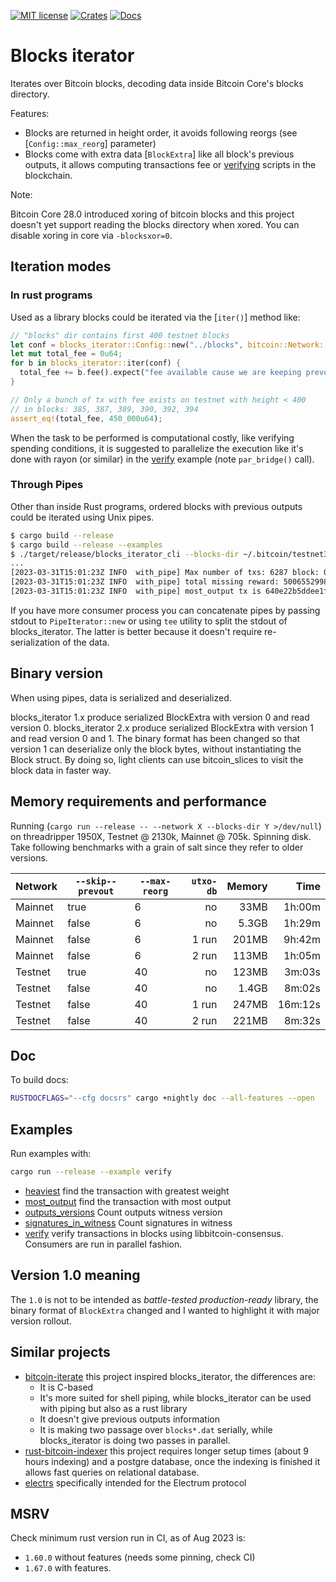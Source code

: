 [![MIT license](https://img.shields.io/github/license/RCasatta/blocks_iterator)](https://github.com/RCasatta/blocks_iterator/blob/master/LICENSE)
[![Crates](https://img.shields.io/crates/v/blocks_iterator.svg)](https://crates.io/crates/blocks_iterator)
[![Docs](https://img.shields.io/badge/docs.rs-blocks_iterator-green)](https://docs.rs/blocks_iterator)

# Blocks iterator

Iterates over Bitcoin blocks, decoding data inside Bitcoin Core's blocks directory.

Features:
* Blocks are returned in height order, it avoids following reorgs (see [`Config::max_reorg`] parameter)
* Blocks come with extra data [`BlockExtra`] like all block's previous outputs, it allows computing
transactions fee or [verifying](https://github.com/RCasatta/blocks_iterator/blob/master/cli/examples/verify.rs)
scripts in the blockchain.

Note:

Bitcoin Core 28.0 introduced xoring of bitcoin blocks and this project doesn't yet support reading the blocks directory when xored. You can disable xoring in core via `-blocksxor=0`.


## Iteration modes

### In rust programs

Used as a library blocks could be iterated via the [`iter()`] method like:

```rust
// "blocks" dir contains first 400 testnet blocks
let conf = blocks_iterator::Config::new("../blocks", bitcoin::Network::Testnet);
let mut total_fee = 0u64;
for b in blocks_iterator::iter(conf) {
  total_fee += b.fee().expect("fee available cause we are keeping prevouts");
}

// Only a bunch of tx with fee exists on testnet with height < 400
// in blocks: 385, 387, 389, 390, 392, 394
assert_eq!(total_fee, 450_000u64);
```

When the task to be performed is computational costly, like verifying spending conditions, it is
suggested to parallelize the execution like it's done with rayon (or similar) in the
[verify](https://github.com/RCasatta/blocks_iterator/blob/master/cli/examples/verify.rs) example
(note `par_bridge()` call).

### Through Pipes

Other than inside Rust programs, ordered blocks with previous outputs could be iterated using Unix pipes.

```sh
$ cargo build --release
$ cargo build --release --examples
$ ./target/release/blocks_iterator_cli --blocks-dir ~/.bitcoin/testnet3/blocks --network testnet --max-reorg 40 --stop-at-height 200000 | ./target/release/examples/with_pipe
...
[2023-03-31T15:01:23Z INFO  with_pipe] Max number of txs: 6287 block: 0000000000bc915505318327aa0f18568ce024702a024d7c4a3ecfe80a893d6c
[2023-03-31T15:01:23Z INFO  with_pipe] total missing reward: 50065529986 in 100 blocks
[2023-03-31T15:01:23Z INFO  with_pipe] most_output tx is 640e22b5ddee1f6d2d701e37877027221ba5b36027634a2e3c3ee1569b4aa179 with #outputs: 10001
```

If you have more consumer process you can concatenate pipes by passing stdout to `PipeIterator::new` or using `tee` utility to split the stdout of blocks_iterator. The latter is better because it doesn't require re-serialization of the data.


## Binary version

When using pipes, data is serialized and deserialized.

blocks_iterator 1.x produce serialized BlockExtra with version 0 and read version 0.
blocks_iterator 2.x produce serialized BlockExtra with version 1 and read version 0 and 1.
The binary format has been changed so that version 1 can deserialize only the block bytes, without instantiating the Block struct. By doing so, light clients can use bitcoin_slices to visit the block data in faster way.

## Memory requirements and performance

Running (`cargo run --release -- --network X --blocks-dir Y >/dev/null`) on threadripper 1950X,
Testnet @ 2130k, Mainnet @ 705k. Spinning disk. Take following benchmarks with a grain of salt
since they refer to older versions.

| Network | `--skip--prevout` | `--max-reorg` | `utxo-db` | Memory | Time    |
|---------|-------------------|---------------|----------:|-------:|--------:|
| Mainnet | true              |           6   | no        |   33MB |  1h:00m |
| Mainnet | false             |           6   | no        |  5.3GB |  1h:29m |
| Mainnet | false             |           6   | 1 run     |  201MB |  9h:42m |
| Mainnet | false             |           6   | 2 run     |  113MB |  1h:05m |
| Testnet | true              |           40  | no        |  123MB |  3m:03s |
| Testnet | false             |           40  | no        |  1.4GB |  8m:02s |
| Testnet | false             |           40  | 1 run     |  247MB | 16m:12s |
| Testnet | false             |           40  | 2 run     |  221MB |  8m:32s |

## Doc

To build docs:

```sh
RUSTDOCFLAGS="--cfg docsrs" cargo +nightly doc --all-features --open
```

## Examples

Run examples with:

```sh
cargo run --release --example verify
```

* [heaviest](cli/examples/heaviest_pipe.rs) find the transaction with greatest weight
* [most_output](cli/examples/most_output_pipe.rs) find the transaction with most output
* [outputs_versions](cli/examples/outputs_versions.rs) Count outputs witness version
* [signatures_in_witness](cli/examples/signatures_in_witness.rs) Count signatures in witness
* [verify](cli/examples/verify.rs) verify transactions in blocks using libbitcoin-consensus. Consumers are run in parallel fashion.

## Version 1.0 meaning

The `1.0` is not to be intended as *battle-tested production-ready* library, the binary format of
`BlockExtra` changed and I wanted to highlight it with major version rollout.

## Similar projects

* [bitcoin-iterate](https://github.com/rustyrussell/bitcoin-iterate) this project inspired blocks_iterator, the differences are:
  * It is C-based
  * It's more suited for shell piping, while blocks_iterator can be used with piping but also as a rust library
  * It doesn't give previous outputs information
  * It is making two passage over `blocks*.dat` serially, while blocks_iterator is doing two passes in parallel.
* [rust-bitcoin-indexer](https://github.com/dpc/rust-bitcoin-indexer) this project requires longer setup times (about 9 hours indexing) and a postgre database, once the indexing is finished it allows fast queries on relational database.
* [electrs](https://github.com/romanz/electrs) specifically intended for the Electrum protocol


## MSRV

Check minimum rust version run in CI, as of Aug 2023 is:

* `1.60.0` without features (needs some pinning, check CI)
* `1.67.0` with features.
